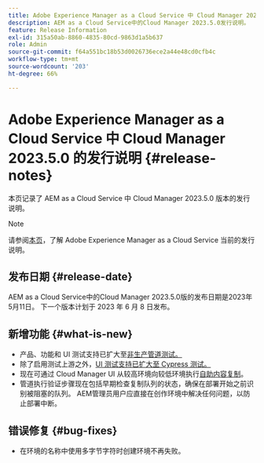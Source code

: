 ```yaml
---
title: Adobe Experience Manager as a Cloud Service 中 Cloud Manager 2023.5.0 的发行说明
description: AEM as a Cloud Service中的Cloud Manager 2023.5.0发行说明。
feature: Release Information
exl-id: 315a50ab-8860-4835-80cd-9863d1a5b637
role: Admin
source-git-commit: f64a551bc18b53d0026736ece2a44e48cd0cfb4c
workflow-type: tm+mt
source-wordcount: '203'
ht-degree: 66%

---
```


# Adobe Experience Manager as a Cloud Service 中 Cloud Manager 2023.5.0 的发行说明 {#release-notes}

本页记录了 AEM as a Cloud Service 中 Cloud Manager 2023.5.0 版本的发行说明。

>[!NOTE]
>
>请参阅[本页](/help/release-notes/release-notes-cloud/release-notes-current.md)，了解 Adobe Experience Manager as a Cloud Service 当前的发行说明。

## 发布日期 {#release-date}

AEM as a Cloud Service中的Cloud Manager 2023.5.0版的发布日期是2023年5月11日。 下一个版本计划于 2023 年 6 月 8 日发布。

## 新增功能 {#what-is-new}

* 产品、功能和 UI 测试支持已扩大至[非生产管道测试。](/help/implementing/cloud-manager/configuring-pipelines/configuring-non-production-pipelines.md)
* 除了启用测试上游之外，[UI 测试支持已扩大至 Cypress 测试。](/help/implementing/cloud-manager/ui-testing.md)
* 现在可通过 Cloud Manager UI 从较高环境向较低环境执行[自助内容复制](/help/implementing/developing/tools/content-copy.md)。
* 管道执行验证步骤现在包括早期检查复制队列的状态，确保在部署开始之前识别被阻塞的队列。 AEM管理员用户应直接在创作环境中解决任何问题，以防止部署中断。

## 错误修复 {#bug-fixes}

* 在环境的名称中使用多字节字符时创建环境不再失败。
